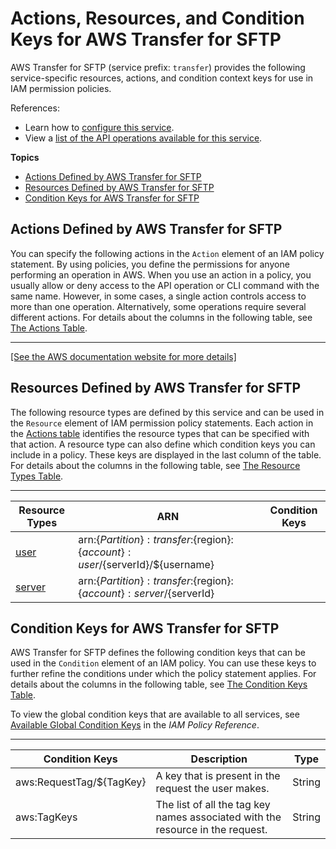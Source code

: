 # Actions, Resources, and Condition Keys for AWS Transfer for SFTP<a name="list_awstransferforsftp"></a>

AWS Transfer for SFTP \(service prefix: `transfer`\) provides the following service\-specific resources, actions, and condition context keys for use in IAM permission policies\.

References:
+ Learn how to [configure this service](https://docs.aws.amazon.com/transfer/latest/userguide/)\.
+ View a [list of the API operations available for this service](https://docs.aws.amazon.com/transfer/latest/userguide/)\.

**Topics**
+ [Actions Defined by AWS Transfer for SFTP](#awstransferforsftp-actions-as-permissions)
+ [Resources Defined by AWS Transfer for SFTP](#awstransferforsftp-resources-for-iam-policies)
+ [Condition Keys for AWS Transfer for SFTP](#awstransferforsftp-policy-keys)

## Actions Defined by AWS Transfer for SFTP<a name="awstransferforsftp-actions-as-permissions"></a>

You can specify the following actions in the `Action` element of an IAM policy statement\. By using policies, you define the permissions for anyone performing an operation in AWS\. When you use an action in a policy, you usually allow or deny access to the API operation or CLI command with the same name\. However, in some cases, a single action controls access to more than one operation\. Alternatively, some operations require several different actions\. For details about the columns in the following table, see [The Actions Table](reference_policies_actions-resources-contextkeys.md#actions_table)\.


****  
[\[See the AWS documentation website for more details\]](http://docs.aws.amazon.com/IAM/latest/UserGuide/list_awstransferforsftp.html)

## Resources Defined by AWS Transfer for SFTP<a name="awstransferforsftp-resources-for-iam-policies"></a>

The following resource types are defined by this service and can be used in the `Resource` element of IAM permission policy statements\. Each action in the [Actions table](#awstransferforsftp-actions-as-permissions) identifies the resource types that can be specified with that action\. A resource type can also define which condition keys you can include in a policy\. These keys are displayed in the last column of the table\. For details about the columns in the following table, see [The Resource Types Table](reference_policies_actions-resources-contextkeys.md#resources_table)\.


****  

| Resource Types | ARN | Condition Keys | 
| --- | --- | --- | 
|   [ user ](https://docs.aws.amazon.com/transfer/latest/userguide/users.html)  |  arn:$\{Partition\}:transfer:$\{region\}:$\{account\}:user/$\{serverId\}/$\{username\}  |  | 
|   [ server ](https://docs.aws.amazon.com/transfer/latest/userguide/configuring-servers.html)  |  arn:$\{Partition\}:transfer:$\{region\}:$\{account\}:server/$\{serverId\}  |  | 

## Condition Keys for AWS Transfer for SFTP<a name="awstransferforsftp-policy-keys"></a>

AWS Transfer for SFTP defines the following condition keys that can be used in the `Condition` element of an IAM policy\. You can use these keys to further refine the conditions under which the policy statement applies\. For details about the columns in the following table, see [The Condition Keys Table](reference_policies_actions-resources-contextkeys.md#context_keys_table)\.

To view the global condition keys that are available to all services, see [Available Global Condition Keys](reference_policies_condition-keys.html#AvailableKeys) in the *IAM Policy Reference*\.


****  

| Condition Keys | Description | Type | 
| --- | --- | --- | 
|   aws:RequestTag/$\{TagKey\}  | A key that is present in the request the user makes\. | String | 
|   aws:TagKeys  | The list of all the tag key names associated with the resource in the request\. | String | 